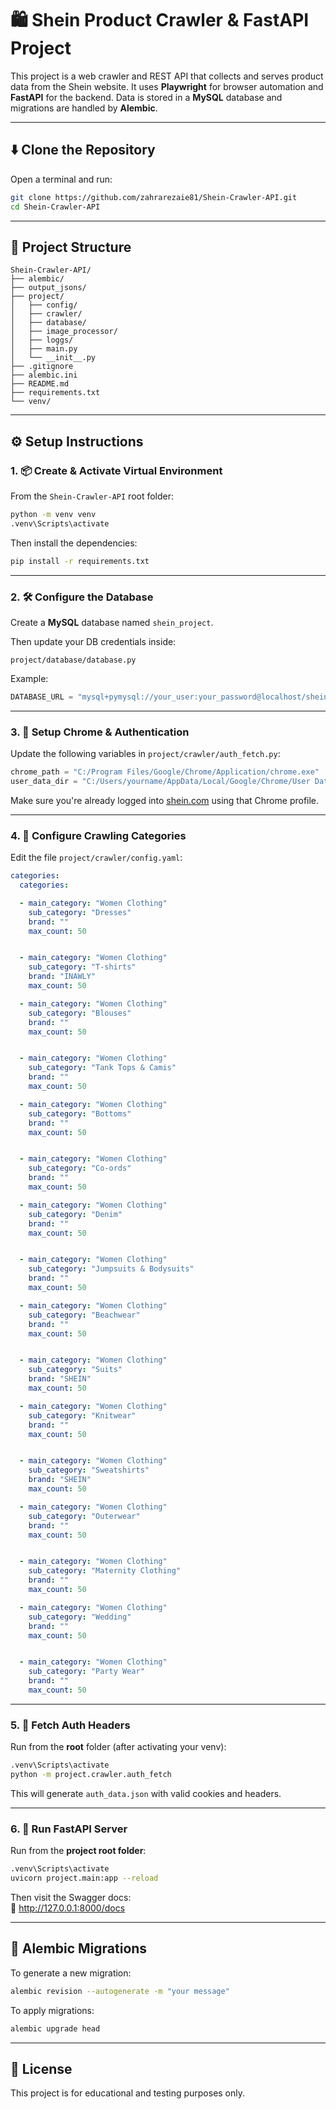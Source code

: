 # 🛍️ Shein Product Crawler & FastAPI Project

This project is a web crawler and REST API that collects and serves product data from the Shein website. It uses **Playwright** for browser automation and **FastAPI** for the backend. Data is stored in a **MySQL** database and migrations are handled by **Alembic**.

---

## ⬇️ Clone the Repository

Open a terminal and run:

```bash
git clone https://github.com/zahrarezaie81/Shein-Crawler-API.git
cd Shein-Crawler-API
```

---

## 📁 Project Structure

```
Shein-Crawler-API/
├── alembic/
├── output_jsons/
├── project/
│   ├── config/
│   ├── crawler/
│   ├── database/
│   ├── image_processor/
│   ├── loggs/
│   ├── main.py
│   └── __init__.py
├── .gitignore
├── alembic.ini
├── README.md
├── requirements.txt
└── venv/
```

---

## ⚙️ Setup Instructions

### 1. 📦 Create & Activate Virtual Environment

From the `Shein-Crawler-API` root folder:

```bash
python -m venv venv
.venv\Scripts\activate
```

Then install the dependencies:

```bash
pip install -r requirements.txt
```

---

### 2. 🛠️ Configure the Database

Create a **MySQL** database named `shein_project`.

Then update your DB credentials inside:

```
project/database/database.py
```

Example:

```python
DATABASE_URL = "mysql+pymysql://your_user:your_password@localhost/shein_project"
```

---

### 3. 🧠 Setup Chrome & Authentication

Update the following variables in `project/crawler/auth_fetch.py`:

```python
chrome_path = "C:/Program Files/Google/Chrome/Application/chrome.exe"
user_data_dir = "C:/Users/yourname/AppData/Local/Google/Chrome/User Data/Profile 3"
```

Make sure you're already logged into [shein.com](https://shein.com) using that Chrome profile.

---

### 4. 🧪 Configure Crawling Categories

Edit the file `project/crawler/config.yaml`:

```yaml
categories:
  categories:

  - main_category: "Women Clothing"
    sub_category: "Dresses"
    brand: ""    
    max_count: 50


  - main_category: "Women Clothing"
    sub_category: "T-shirts"
    brand: "INAWLY"    
    max_count: 50  

  - main_category: "Women Clothing"
    sub_category: "Blouses"
    brand: ""    
    max_count: 50


  - main_category: "Women Clothing"
    sub_category: "Tank Tops & Camis"
    brand: ""    
    max_count: 50  

  - main_category: "Women Clothing"
    sub_category: "Bottoms"
    brand: ""    
    max_count: 50


  - main_category: "Women Clothing"
    sub_category: "Co-ords"
    brand: ""    
    max_count: 50  

  - main_category: "Women Clothing"
    sub_category: "Denim"
    brand: ""    
    max_count: 50


  - main_category: "Women Clothing"
    sub_category: "Jumpsuits & Bodysuits"
    brand: ""    
    max_count: 50  

  - main_category: "Women Clothing"
    sub_category: "Beachwear"
    brand: ""    
    max_count: 50


  - main_category: "Women Clothing"
    sub_category: "Suits"
    brand: "SHEIN"    
    max_count: 50  

  - main_category: "Women Clothing"
    sub_category: "Knitwear"
    brand: ""    
    max_count: 50


  - main_category: "Women Clothing"
    sub_category: "Sweatshirts"
    brand: "SHEIN"    
    max_count: 50  

  - main_category: "Women Clothing"
    sub_category: "Outerwear"
    brand: ""    
    max_count: 50


  - main_category: "Women Clothing"
    sub_category: "Maternity Clothing"
    brand: ""    
    max_count: 50  

  - main_category: "Women Clothing"
    sub_category: "Wedding"
    brand: ""    
    max_count: 50


  - main_category: "Women Clothing"
    sub_category: "Party Wear"
    brand: ""    
    max_count: 50
```

---

### 5. 🔐 Fetch Auth Headers

Run from the **root** folder (after activating your venv):

```bash
.venv\Scripts\activate
python -m project.crawler.auth_fetch
```

This will generate `auth_data.json` with valid cookies and headers.

---

### 6. 🚀 Run FastAPI Server

Run from the **project root folder**:

```bash
.venv\Scripts\activate
uvicorn project.main:app --reload
```

Then visit the Swagger docs:  
📎 http://127.0.0.1:8000/docs

---

## 🧬 Alembic Migrations

To generate a new migration:

```bash
alembic revision --autogenerate -m "your message"
```

To apply migrations:

```bash
alembic upgrade head
```

---

## 🧾 License

This project is for educational and testing purposes only.

